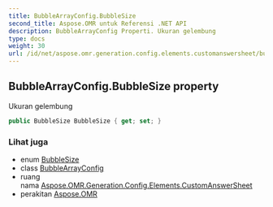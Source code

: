 ```yaml
---
title: BubbleArrayConfig.BubbleSize
second_title: Aspose.OMR untuk Referensi .NET API
description: BubbleArrayConfig Properti. Ukuran gelembung
type: docs
weight: 30
url: /id/net/aspose.omr.generation.config.elements.customanswersheet/bubblearrayconfig/bubblesize/
---
```

## BubbleArrayConfig.BubbleSize property

Ukuran gelembung

```csharp
public BubbleSize BubbleSize { get; set; }
```

### Lihat juga

* enum [BubbleSize](../../../aspose.omr.generation/bubblesize/)
* class [BubbleArrayConfig](../)
* ruang nama [Aspose.OMR.Generation.Config.Elements.CustomAnswerSheet](../../bubblearrayconfig/)
* perakitan [Aspose.OMR](../../../)


